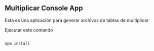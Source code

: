 ## Multiplicar Console App 

Esta es una aplicación para generar archivos de tablas de multiplicar 

Ejecutar este comando 

```

npm install 
 
```
